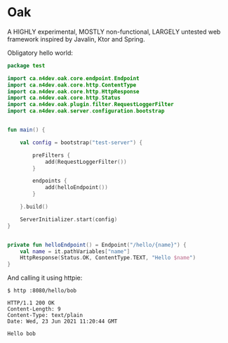 # Oak

A HIGHLY experimental, MOSTLY non-functional, LARGELY untested web framework inspired by Javalin, Ktor and Spring.

Obligatory hello world:

```kotlin
package test

import ca.n4dev.oak.core.endpoint.Endpoint
import ca.n4dev.oak.core.http.ContentType
import ca.n4dev.oak.core.http.HttpResponse
import ca.n4dev.oak.core.http.Status
import ca.n4dev.oak.plugin.filter.RequestLoggerFilter
import ca.n4dev.oak.server.configuration.bootstrap


fun main() {

    val config = bootstrap("test-server") {

        preFilters {
            add(RequestLoggerFilter())
        }

        endpoints {
            add(helloEndpoint())
        }

    }.build()

    ServerInitializer.start(config)
}


private fun helloEndpoint() = Endpoint("/hello/{name}") {
    val name = it.pathVariables["name"]
    HttpResponse(Status.OK, ContentType.TEXT, "Hello $name")
}
```

And calling it using httpie: 
```shell script
$ http :8080/hello/bob    
                        
HTTP/1.1 200 OK
Content-Length: 9
Content-Type: text/plain
Date: Wed, 23 Jun 2021 11:20:44 GMT

Hello bob
``` 